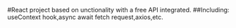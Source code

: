 #React project based on unctionality with a free API integrated.
##Including: useContext hook,async await fetch request,axios,etc.